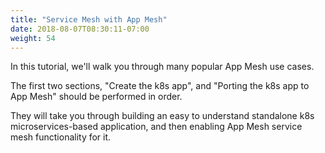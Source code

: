```yaml
---
title: "Service Mesh with App Mesh"
date: 2018-08-07T08:30:11-07:00
weight: 54
---
```


In this tutorial, we'll walk you through many popular App Mesh use cases.  

The first two sections, "Create the k8s app", and "Porting the k8s app to App Mesh" should be performed in order.  

They will take you through building an easy to understand standalone k8s microservices-based application, and then enabling App Mesh service mesh functionality for it.  

